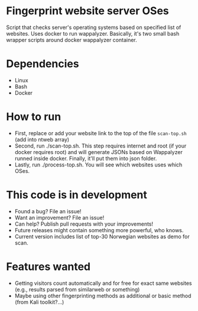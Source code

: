 # Fingerprint website server OSes
Script that checks server's operating systems based on specified list of websites. Uses docker to run wappalyzer. Basically, it's two small bash wrapper scripts around docker wappalyzer container.

# Dependencies
* Linux
* Bash
* Docker

# How to run
* First, replace or add your website link to the top of the file `scan-top.sh` (add into ntweb array)
* Second, run ./scan-top.sh. This step requires internet and root (if your docker requires root) and will generate JSONs based on Wappalyzer runned inside docker. Finally, it'll put them into json folder.
* Lastly, run ./process-top.sh. You will see which websites uses which OSes.

# This code is in development
* Found a bug? File an issue!
* Want an improvement? File an issue!
* Can help? Publish pull requests with your improvements!
* Future releases might contain something more powerful, who knows.
* Current version includes list of top-30 Norwegian websites as demo for scan.

# Features wanted
* Getting visitors count automatically and for free for exact same websites (e.g., results parsed from similarweb or something)
* Maybe using other fingerprinting methods as additional or basic method (from Kali toolkit?...)
